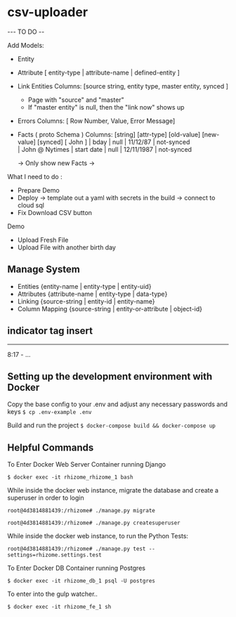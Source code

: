 # csv-uploader


--- TO DO --

Add Models:
  - Entity
  
  - Attribute
     [ entity-type | attribute-name | defined-entity ]


 - Link Entities
   Columns: [source string, entity type, master entity, synced ]
     - Page with "source" and "master"
     - If "master entity" is null, then the "link now" shows up

- Errors
  Columns: [ Row Number, Value, Error Message]

 - Facts ( proto Schema )
    Columns: [string] [attr-type] [old-value] [new-value]  [synced]
             [ John ] | bday | null | 11/12/87 | not-synced  
             | John @ Nytimes | start date | null | 12/11/1987 | not-synced

      -> Only show new Facts
      ->


What I need to do :
 - Prepare Demo
 - Deploy
     -> template out a yaml with secrets in the build
     -> connect to cloud sql
 - Fix Download CSV button


Demo
 - Upload Fresh File
 - Upload File with another birth day


## Manage System
  - Entities
      {entity-name | entity-type | entity-uid}
  - Attributes
      {attribute-name | entity-type | data-type}
  - Linking
      {source-string | entity-id | entity-name}
  - Column Mapping
      {source-string | entity-or-attribute | object-id}

## indicator tag insert


---
8:17 - ...




## Setting up the development environment with Docker #

Copy the base config to your .env and adjust any necessary passwords and keys
`$ cp .env-example .env`

Build and run the project
`$ docker-compose build && docker-compose up`

## Helpful Commands


To Enter Docker Web Server Container running Django

```
$ docker exec -it rhizome_rhizome_1 bash
```

While inside the docker web instance, migrate the database and create a superuser in order to login

```
root@4d3814881439:/rhizome# ./manage.py migrate

root@4d3814881439:/rhizome# ./manage.py createsuperuser
```

While inside the docker web instance, to run the Python Tests:

```
root@4d3814881439:/rhizome# ./manage.py test --settings=rhizome.settings.test
```

To Enter Docker DB Container running Postgres

```
$ docker exec -it rhizome_db_1 psql -U postgres
```

To enter into the gulp watcher..

```
$ docker exec -it rhizome_fe_1 sh
```
